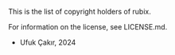 This is the list of copyright holders of rubix.

For information on the license, see LICENSE.md.


* Ufuk Çakır, 2024
